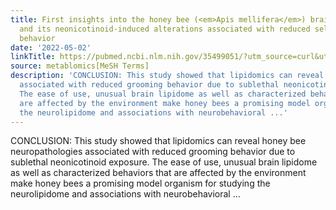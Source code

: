 ```yaml
---
title: First insights into the honey bee (<em>Apis mellifera</em>) brain lipidome
  and its neonicotinoid-induced alterations associated with reduced self-grooming
  behavior
date: '2022-05-02'
linkTitle: https://pubmed.ncbi.nlm.nih.gov/35499051/?utm_source=curl&utm_medium=rss&utm_campaign=pubmed-2&utm_content=1Zkrxt7ktlCbHBXEV3v65xxSnkSWNsJ1A6Fq3gBniKhGfIUslK&fc=20210907212339&ff=20220503211812&v=2.17.6
source: metablomics[MeSH Terms]
description: 'CONCLUSION: This study showed that lipidomics can reveal honey bee neuropathologies
  associated with reduced grooming behavior due to sublethal neonicotinoid exposure.
  The ease of use, unusual brain lipidome as well as characterized behaviors that
  are affected by the environment make honey bees a promising model organism for studying
  the neurolipidome and associations with neurobehavioral ...'
---
```

CONCLUSION: This study showed that lipidomics can reveal honey bee neuropathologies associated with reduced grooming behavior due to sublethal neonicotinoid exposure. The ease of use, unusual brain lipidome as well as characterized behaviors that are affected by the environment make honey bees a promising model organism for studying the neurolipidome and associations with neurobehavioral ...